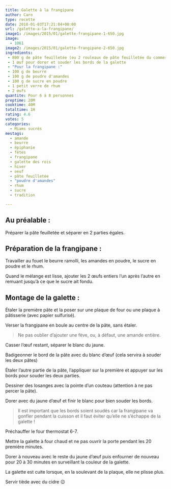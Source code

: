 ```yaml
---
title: Galette à la frangipane
author: Caro
type: recette
date: 2018-01-03T17:21:04+00:00
url: /galette-a-la-frangipane/
image1: /images/2015/01/galette-frangipane-1-650.jpg
image:
  - 1061
image2: /images/2015/01/galette-frangipane-2-650.jpg
ingredients:
 - 800 g de pâte feuilletée (ou 2 rouleaux de pâte feuilletée du commerce)
 - 1 œuf pour dorer et souder les bords de la galette
 - "Pour la frangipane :"
 - 100 g de beurre
 - 100 g de poudre d'amandes
 - 100 g de sucre en poudre
 - 1 petit verre de rhum
 - 2 œufs
quantite: Pour 6 à 8 personnes
preptime: 20M
cooktime: 40M
totaltime: 1H
rating: 4.6
votes: 5
categories:
  - Miams sucrés
mestags:
  - amande
  - beurre
  - épiphanie
  - fêtes
  - frangipane
  - galette des rois
  - hiver
  - oeuf
  - pâte feuilletée
  - "poudre d'amandes"
  - rhum
  - sucre
  - tradition

---
```

## Au préalable :

Préparer la pâte feuilletée et séparer en 2 parties égales.

## Préparation de la frangipane :

Travailler au fouet le beurre ramolli, les amandes en poudre, le sucre en poudre et le rhum.

Quand le mélange est lisse, ajouter les 2 œufs entiers l&rsquo;un après l&rsquo;autre en remuant jusqu&rsquo;à ce que le sucre ait fondu.

## Montage de la galette :

Étaler la première pâte et la poser sur une plaque de four ou une plaque à pâtisserie (avec papier sulfurisé).

Verser la frangipane en boule au centre de la pâte, sans étaler.

> Ne pas oublier d&rsquo;ajouter une fève, ou, à défaut, une amande entière.

Casser l’œuf restant, séparer le blanc du jaune.

Badigeonner le bord de la pâte avec du blanc d’œuf (cela servira à souder les deux pâtes)

Étaler l&rsquo;autre partie de la pâte, l&rsquo;appliquer sur la première et appuyer sur les bords pour souder les deux parties.

Dessiner des losanges avec la pointe d&rsquo;un couteau (attention à ne pas percer la pâte).

Dorer avec du jaune d’œuf et finir le blanc pour bien souder les bords.

> Il est important que les bords soient soudés car la frangipane va gonfler pendant la cuisson et il faut éviter qu&rsquo;elle ne s&rsquo;échappe de la galette !

Préchauffer le four thermostat 6-7.

Mettre la galette à four chaud et ne pas ouvrir la porte pendant les 20 première minutes.

Dorer à nouveau avec le reste du jaune d’œuf puis enfourner de nouveau pour 20 à 30 minutes en surveillant la couleur de la galette.

La galette est cuite lorsque, en la soulevant de la plaque, elle ne plisse plus.

Servir tiède avec du cidre 😉

&nbsp;
